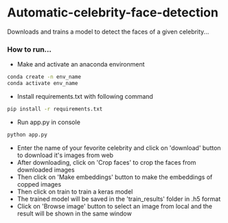 # Automatic-celebrity-face-detection
Downloads and trains a model to detect the faces of a given celebrity...

### How to run...
* Make and activate an anaconda environment
```sh
conda create -n env_name
conda activate env_name
```
* Install requirements.txt with following command
```sh
pip install -r requirements.txt
```
* Run app.py in console
```sh
python app.py
```
* Enter the name of your fevorite celebrity and click on 'download' button to download it's images from web
* After downloading, click on 'Crop faces' to crop the faces from downloaded images
* Then click on 'Make embeddings' button to make the embeddings of copped images
* Then click on train to train a keras model
* The trained model will be saved in the 'train_results' folder in .h5 format
* Click on 'Browse image' button to select an image from local and the result will be shown in the same window
